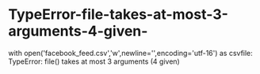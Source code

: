 # TypeError-file-takes-at-most-3-arguments-4-given-
with open('facebook_feed.csv','w',newline='',encoding='utf-16') as csvfile:  TypeError: file() takes at most 3 arguments (4 given)
